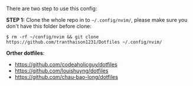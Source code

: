 
There are two step to use this config:

**STEP 1:** Clone the whole repo in to `~/.config/nvim/`, please make sure you don't have this folder before clone:

```
$ rm -rf ~/config/nvim && git clone https://github.com/tranthaison1231/Dotfiles ~/.config/nvim/
```


**Orther dotfiles**:
- https://github.com/codeaholicguy/dotfiles
- https://github.com/louishuyng/dotfiles
- https://github.com/chau-bao-long/dotfiles

